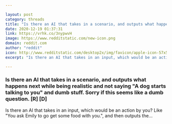 ```yaml
---

layout: post
category: threads
title: "Is there an AI that takes in a scenario, and outputs what happens next while being realistic and not saying \"A dog starts talking to you\" and dumb stuff. Sorry if this seems like a dumb question. [R] [D]"
date: 2020-12-19 01:37:31
link: https://vrhk.co/3nypwvH
image: https://www.redditstatic.com/new-icon.png
domain: reddit.com
author: "reddit"
icon: http://www.redditstatic.com/desktop2x/img/favicon/apple-icon-57x57.png
excerpt: "Is there an AI that takes in an input, which would be an action by you? Like \"You ask Emily to go get some food with you.\", and then outputs the..."

---
```


### Is there an AI that takes in a scenario, and outputs what happens next while being realistic and not saying "A dog starts talking to you" and dumb stuff. Sorry if this seems like a dumb question. [R] [D]

Is there an AI that takes in an input, which would be an action by you? Like "You ask Emily to go get some food with you.", and then outputs the...